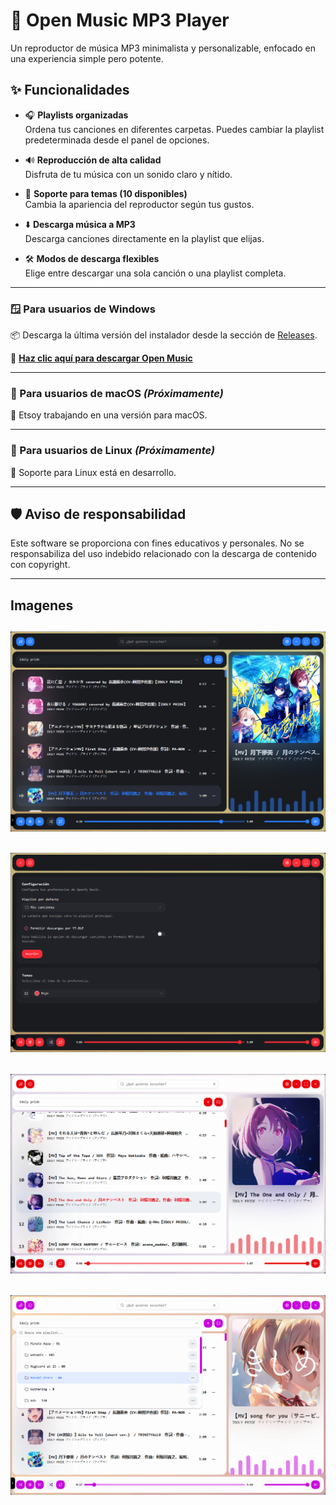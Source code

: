# 🎵 Open Music MP3 Player

Un reproductor de música MP3 minimalista y personalizable, enfocado en una experiencia simple pero potente.  

## ✨ Funcionalidades

- 🎧 **Playlists organizadas**  
  Ordena tus canciones en diferentes carpetas. Puedes cambiar la playlist predeterminada desde el panel de opciones.

- 🔊 **Reproducción de alta calidad**  
  Disfruta de tu música con un sonido claro y nítido.

- 🎨 **Soporte para temas (10 disponibles)**  
  Cambia la apariencia del reproductor según tus gustos.

- ⬇️ **Descarga música a MP3**  
  Descarga canciones directamente en la playlist que elijas.

- 🛠️ **Modos de descarga flexibles**  
  Elige entre descargar una sola canción o una playlist completa.

---

### 🪟 Para usuarios de **Windows**

📦 Descarga la última versión del instalador desde la sección de [Releases](https://github.com/miguedev1047/openfy-music/releases).

🔗 **[Haz clic aquí para descargar Open Music](https://github.com/miguedev1047/openfy-music/releases/latest)**

---

### 🍎 Para usuarios de **macOS** *(Próximamente)*

🚧 Etsoy trabajando en una versión para macOS.

---

### 🐧 Para usuarios de **Linux** *(Próximamente)*

🚧 Soporte para Linux está en desarrollo.

---

## 🛡️ Aviso de responsabilidad
Este software se proporciona con fines educativos y personales. No se responsabiliza del uso indebido relacionado con la descarga de contenido con copyright.

---

## Imagenes
![Imagen Demo 1](https://github.com/miguedev1047/openfy-music/blob/master/resources/openmusic-demo-1.png)
---
![Imagen Demo 2](https://github.com/miguedev1047/openfy-music/blob/master/resources/openmusic-demo-2.png)
---
![Imagen Demo 3](https://github.com/miguedev1047/openfy-music/blob/master/resources/openmusic-demo-3.png)
---
![Imagen Demo 4](https://github.com/miguedev1047/openfy-music/blob/master/resources/openmusic-demo-4.png)
---
